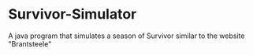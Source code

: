 # Survivor-Simulator
A java program that simulates a season of Survivor similar to the website "Brantsteele"
